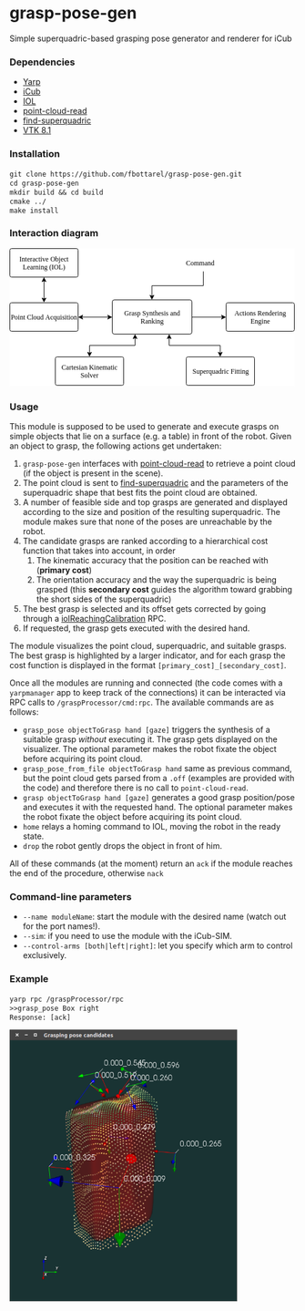 # grasp-pose-gen

Simple superquadric-based grasping pose generator and renderer for iCub 

### Dependencies
- [Yarp](https://github.com/robotology/yarp)
- [iCub](https://github.com/robotology/icub-main)
- [IOL](https://github.com/robotology/iol)
- [point-cloud-read](https://github.com/robotology/point-cloud-read)
- [find-superquadric](https://github.com/robotology/find-superquadric)
- [VTK 8.1](https://www.vtk.org/)

### Installation
```
git clone https://github.com/fbottarel/grasp-pose-gen.git
cd grasp-pose-gen
mkdir build && cd build
cmake ../
make install
```

### Interaction diagram

![Diagram](./data/misc/module_diagram.png)

### Usage
This module is supposed to be used to generate and execute grasps on simple objects that lie on a surface (e.g. a table) in front of the robot. Given an object to grasp, the following actions get undertaken:
1. `grasp-pose-gen` interfaces with [point-cloud-read](https://github.com/fbottarel/point-cloud-read) to retrieve a point cloud (if the object is present in the scene).
2. The point cloud is sent to [find-superquadric](https://github.com/pattacini/find-superquadric) and the parameters of the superquadric shape that best fits the point cloud are obtained. 
3. A number of feasible side and top grasps are generated and displayed according to the size and position of the resulting superquadric. The module makes sure that none of the poses are unreachable by the robot. 
4. The candidate grasps are ranked according to a hierarchical cost function that takes into account, in order
    1. The kinematic accuracy that the position can be reached with (**primary cost**)
    2. The orientation accuracy and the way the superquadric is being grasped (this **secondary cost** guides the algorithm toward grabbing the short sides of the superquadric)
5. The best grasp is selected and its offset gets corrected by going through a [iolReachingCalibration](http://robotology.github.io/iol/doxygen/doc/html/group__iolReachingCalibration.html) RPC.
6. If requested, the grasp gets executed with the desired hand.

The module visualizes the point cloud, superquadric, and suitable grasps. The best grasp is highlighted by a larger indicator, and for each grasp the cost function is displayed in the format `[primary_cost]_[secondary_cost]`.

Once all the modules are running and connected (the code comes with a `yarpmanager` app to keep track of the connections) it can be interacted via RPC calls to `/graspProcessor/cmd:rpc`. The available commands are as follows:

- `grasp_pose objectToGrasp hand [gaze]` triggers the synthesis of a suitable grasp _without_ executing it. The grasp gets displayed on the visualizer. The optional parameter makes the robot fixate the object before acquiring its point cloud. 
- `grasp_pose_from_file objectToGrasp hand` same as previous command, but the point cloud gets parsed from a `.off` (examples are provided with the code) and therefore there is no call to `point-cloud-read`. 
- `grasp objectToGrasp hand [gaze]` generates a good grasp position/pose and executes it with the requested hand. The optional parameter makes the robot fixate the object before acquiring its point cloud. 
- `home` relays a homing command to IOL, moving the robot in the ready state.
- `drop` the robot gently drops the object in front of him. 

All of these commands (at the moment) return an `ack` if the module reaches the end of the procedure, otherwise `nack`

### Command-line parameters
- `--name moduleName`: start the module with the desired name (watch out for the port names!). 
- `--sim`: if you need to use the module with the iCub-SIM.
- `--control-arms [both|left|right]`: let you specify which arm to control exclusively.

### Example
```
yarp rpc /graspProcessor/rpc
>>grasp_pose Box right
Response: [ack]
```
<img src="./data/pics/box.png" alt="alt text" width="400">
